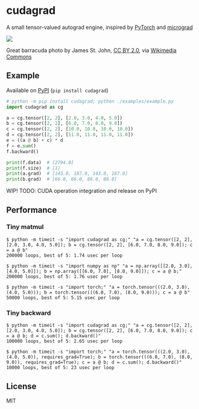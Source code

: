 # cudagrad

A small tensor-valued autograd engine, inspired by [PyTorch](https://github.com/pytorch/pytorch) and [micrograd](https://github.com/karpathy/micrograd)

![](https://upload.wikimedia.org/wikipedia/commons/thumb/4/48/Sphyraena_barracuda_%28great_barracuda%29_%28Little_San_Salvador_Island%2C_Bahamas%29_%2816182815352%29.jpg/320px-Sphyraena_barracuda_%28great_barracuda%29_%28Little_San_Salvador_Island%2C_Bahamas%29_%2816182815352%29.jpg)

Great barracuda photo by James St. John, [CC BY 2.0](https://creativecommons.org/licenses/by/2.0/), via [Wikimedia Commons](https://commons.wikimedia.org/wiki/File:Sphyraena_barracuda_(great_barracuda)_(Little_San_Salvador_Island,_Bahamas)_(16182815352).jpg)

## Example

Available on [PyPI](https://pypi.org/project/cudagrad/) (`pip install cudagrad`)

```py
# python -m pip install cudagrad; python ./examples/example.py
import cudagrad as cg

a = cg.tensor([2, 2], [2.0, 3.0, 4.0, 5.0])
b = cg.tensor([2, 2], [6.0, 7.0, 8.0, 9.0])
c = cg.tensor([2, 2], [10.0, 10.0, 10.0, 10.0])
d = cg.tensor([2, 2], [11.0, 11.0, 11.0, 11.0])
e = ((a @ b) + c) * d
f = e.sum()
f.backward()

print(f.data)  # [2794.0]
print(f.size)  # [1]
print(a.grad)  # [143.0, 187.0, 143.0, 187.0]
print(b.grad)  # [66.0, 66.0, 88.0, 88.0]
```

WIP! TODO: CUDA operation integration and release on PyPI

## Performance

### Tiny matmul

```
$ python -m timeit -s "import cudagrad as cg;" "a = cg.tensor([2, 2], [2.0, 3.0, 4.0, 5.0]); b = cg.tensor([2, 2], [6.0, 7.0, 8.0, 9.0]); c = a @ b"
200000 loops, best of 5: 1.74 usec per loop
```

```
$ python -m timeit -s "import numpy as np" "a = np.array([[2.0, 3.0],[4.0, 5.0]]); b = np.array([[6.0, 7.0], [8.0, 9.0]]); c = a @ b;"
200000 loops, best of 5: 1.76 usec per loop
```

```
$ python -m timeit -s "import torch;" "a = torch.tensor(((2.0, 3.0), (4.0, 5.0))); b = torch.tensor(((6.0, 7.0), (8.0, 9.0))); c = a @ b"
50000 loops, best of 5: 5.15 usec per loop
```

### Tiny backward

```
$ python -m timeit -s "import cudagrad as cg;" "a = cg.tensor([2, 2], [2.0, 3.0, 4.0, 5.0]); b = cg.tensor([2, 2], [6.0, 7.0, 8.0, 9.0]); c = a @ b; d = c.sum(); d.backward()"
100000 loops, best of 5: 2.65 usec per loop
```

```
$ python -m timeit -s "import torch;" "a = torch.tensor(((2.0, 3.0), (4.0, 5.0)), requires_grad=True); b = torch.tensor(((6.0, 7.0), (8.0, 9.0)), requires_grad=True); c = a @ b; d = c.sum(); d.backward()"
10000 loops, best of 5: 23 usec per loop
```

## License

MIT
